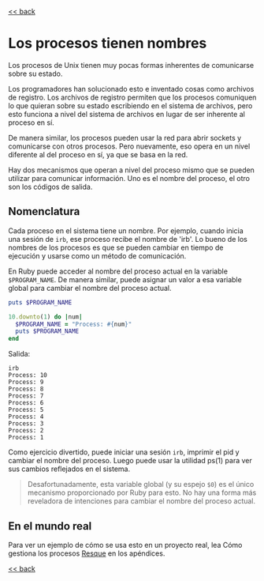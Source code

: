 [<< back](README.md)

# Los procesos tienen nombres

Los procesos de Unix tienen muy pocas formas inherentes de comunicarse sobre su estado.

Los programadores han solucionado esto e inventado cosas como archivos de registro. Los archivos de registro permiten que los procesos comuniquen lo que quieran sobre su estado escribiendo en el sistema de archivos, pero esto funciona a nivel del sistema de archivos en lugar de ser inherente al proceso en sí.

De manera similar, los procesos pueden usar la red para abrir sockets y comunicarse con otros procesos. Pero nuevamente, eso opera en un nivel diferente al del proceso en sí, ya que se basa en la red.

Hay dos mecanismos que operan a nivel del proceso mismo que se pueden utilizar para comunicar información. Uno es el nombre del proceso, el otro son los códigos de salida.

## Nomenclatura

Cada proceso en el sistema tiene un nombre. Por ejemplo, cuando inicia una sesión de `irb`, ese proceso recibe el nombre de 'irb'. Lo bueno de los nombres de los procesos es que se pueden cambiar en tiempo de ejecución y usarse como un método de comunicación.

En Ruby puede acceder al nombre del proceso actual en la variable `$PROGRAM_NAME`. De manera similar, puede asignar un valor a esa variable global para cambiar el nombre del proceso actual.

```ruby
puts $PROGRAM_NAME

10.downto(1) do |num|
  $PROGRAM_NAME = "Process: #{num}"
  puts $PROGRAM_NAME
end
```

Salida:

```
irb
Process: 10
Process: 9
Process: 8
Process: 7
Process: 6
Process: 5
Process: 4
Process: 3
Process: 2
Process: 1
```

Como ejercicio divertido, puede iniciar una sesión `irb`, imprimir el pid y cambiar el nombre del proceso. Luego puede usar la utilidad ps(1) para ver sus cambios reflejados en el sistema.

> Desafortunadamente, esta variable global (y su espejo `$0`) es el único mecanismo proporcionado por Ruby para esto. No hay una forma más reveladora de intenciones para cambiar el nombre del proceso actual.

## En el mundo real

Para ver un ejemplo de cómo se usa esto en un proyecto real, lea Cómo gestiona los procesos [Resque](https://workingwithruby.com/wwup/resque) en los apéndices.

[<< back](README.md)
